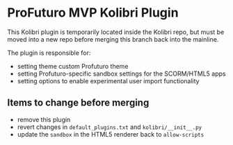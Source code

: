 
# ProFuturo MVP Kolibri Plugin

This Kolibri plugin is temporarily located inside the Kolibri repo, but must be moved into a new repo before merging this branch back into the mainline.

The plugin is responsible for:

* setting theme custom Profuturo theme
* setting Profuturo-specific sandbox settings for the SCORM/HTML5 apps
* setting options to enable experimental user import functionality


## Items to change before merging

* remove this plugin
* revert changes in `default_plugins.txt` and `kolibri/__init__.py`
* update the `sandbox` in the HTML5 renderer back to `allow-scripts`
